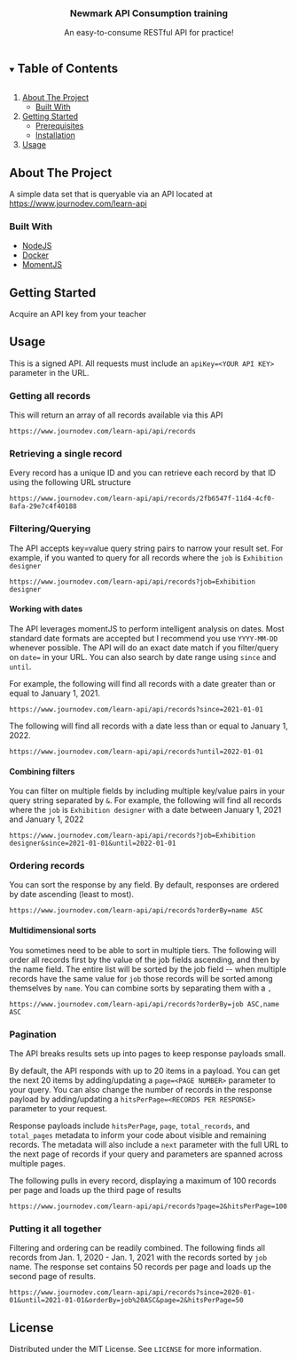   <h3 align="center">Newmark API Consumption training</h3>

  <p align="center">
    An easy-to-consume RESTful API for practice!
    <br />
  </p>
</p>

<!-- TABLE OF CONTENTS -->
<details open="open">
  <summary><h2 style="display: inline-block">Table of Contents</h2></summary>
  <ol>
    <li>
      <a href="#about-the-project">About The Project</a>
      <ul>
        <li><a href="#built-with">Built With</a></li>
      </ul>
    </li>
    <li>
      <a href="#getting-started">Getting Started</a>
      <ul>
        <li><a href="#prerequisites">Prerequisites</a></li>
        <li><a href="#installation">Installation</a></li>
      </ul>
    </li>
    <li><a href="#usage">Usage</a></li>
  </ol>
</details>

<!-- ABOUT THE PROJECT -->

## About The Project

A simple data set that is queryable via an API located at https://www.journodev.com/learn-api

### Built With

- [NodeJS](https://nodejs.org/en/)
- [Docker](https://www.docker.com/)
- [MomentJS](https://momentjs.com/)

<!-- GETTING STARTED -->

## Getting Started

Acquire an API key from your teacher

## Usage

This is a signed API. All requests must include an `apiKey=<YOUR API KEY>` parameter in the URL.

### Getting all records

This will return an array of all records available via this API

```
https://www.journodev.com/learn-api/api/records
```

### Retrieving a single record

Every record has a unique ID and you can retrieve each record by that ID using the following URL structure

```
https://www.journodev.com/learn-api/api/records/2fb6547f-11d4-4cf0-8afa-29e7c4f40188
```

### Filtering/Querying

The API accepts key=value query string pairs to narrow your result set. For example, if you wanted to query for all records where the `job` is `Exhibition designer`

```
https://www.journodev.com/learn-api/api/records?job=Exhibition designer
```

#### Working with dates

The API leverages momentJS to perform intelligent analysis on dates. Most standard date formats are accepted but I recommend you use `YYYY-MM-DD` whenever possible. The API will do an exact date match if you filter/query on `date=` in your URL. You can also search by date range using `since` and `until`.

For example, the following will find all records with a date greater than or equal to January 1, 2021.

```
https://www.journodev.com/learn-api/api/records?since=2021-01-01
```

The following will find all records with a date less than or equal to January 1, 2022.

```
https://www.journodev.com/learn-api/api/records?until=2022-01-01
```

#### Combining filters

You can filter on multiple fields by including multiple key/value pairs in your query string separated by `&`. For example, the following will find all records where the `job` is `Exhibition designer` with a date between January 1, 2021 and January 1, 2022

```
https://www.journodev.com/learn-api/api/records?job=Exhibition designer&since=2021-01-01&until=2022-01-01
```

### Ordering records

You can sort the response by any field. By default, responses are ordered by date ascending (least to most).

```
https://www.journodev.com/learn-api/api/records?orderBy=name ASC
```

#### Multidimensional sorts

You sometimes need to be able to sort in multiple tiers. The following will order all records first by the value of the job fields ascending, and then by the name field. The entire list will be sorted by the job field -- when multiple records have the same value for `job` those records will be sorted among themselves by `name`. You can combine sorts by separating them with a `,`

```
https://www.journodev.com/learn-api/api/records?orderBy=job ASC,name ASC
```

### Pagination

The API breaks results sets up into pages to keep response payloads small.

By default, the API responds with up to 20 items in a payload. You can get the next 20 items by adding/updating a `page=<PAGE NUMBER>` parameter to your query. You can also change the number of records in the response payload by adding/updating a `hitsPerPage=<RECORDS PER RESPONSE>` parameter to your request.

Response payloads include `hitsPerPage`, `page`, `total_records`, and `total_pages` metadata to inform your code about visible and remaining records. The metadata will also include a `next` parameter with the full URL to the next page of records if your query and parameters are spanned across multiple pages.

The following pulls in every record, displaying a maximum of 100 records per page and loads up the third page of results

```
https://www.journodev.com/learn-api/api/records?page=2&hitsPerPage=100
```

### Putting it all together

Filtering and ordering can be readily combined. The following finds all records from Jan. 1, 2020 - Jan. 1, 2021 with the records sorted by `job` name. The response set contains 50 records per page and loads up the second page of results.

```
https://www.journodev.com/learn-api/api/records?since=2020-01-01&until=2021-01-01&orderBy=job%20ASC&page=2&hitsPerPage=50
```

## License

Distributed under the MIT License. See `LICENSE` for more information.

